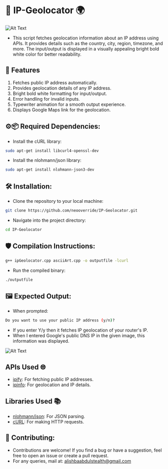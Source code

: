 # 📍 IP-Geolocator 🌍

![Alt Text](https://github.com/NeoOverride/IP-Geolocator/blob/main/image.png)

- This script fetches geolocation information about an IP address using APIs. It provides details such as the country, city, region, timezone, and more. The input/output is displayed in a visually appealing bright bold white color for better readability.

## 🚀 Features 
1. Fetches public IP address automatically.
2. Provides geolocation details of any IP address.
3. Bright bold white formatting for input/output.
4. Error handling for invalid inputs.
5. Typewriter animation for a smooth output experience.
6. Displays Google Maps link for the geolocation.

## ⚙️📦 Required Dependencies:
- Install the cURL library:
```bash
sudo apt-get install libcurl4-openssl-dev
```
- Install the nlohmann/json library:
```bash
sudo apt-get install nlohmann-json3-dev
```
## 🛠️ Installation:
- Clone the repository to your local machine:
```bash
git clone https://github.com/neooverride/IP-Geolocator.git
```
- Navigate into the project directory:
```bash
cd IP-Geolocator
```
## 🛡️ Compilation Instructions:
```bash
g++ ipGeolocator.cpp asciiArt.cpp -o outputfile -lcurl
```
- Run the compiled binary:
```bash
./outputfile
```
## 🖼️ Expected Output:
- When prompted:
```bash
Do you want to use your public IP address (y/n)?
```
- If you enter Y/y then it fetches IP geolocation of your router's IP.
- When I entered Google's public DNS IP in the given image, this information was displayed.

![Alt Text](https://github.com/x4ldr1t89z/IP-Geolocator/blob/main/image_.png)

## APIs Used 🌐

- [ipify](https://www.ipify.org/): For fetching public IP addresses.
- [ipinfo](https://ipinfo.io/): For geolocation and IP details.

## Libraries Used 📚

- [nlohmann/json](https://github.com/nlohmann/json): For JSON parsing.
- [cURL](https://curl.se/): For making HTTP requests.


## 🤝 Contributing:
- Contributions are welcome! If you find a bug or have a suggestion, feel free to open an issue or create a pull request.
- For any queries, mail at: alishbaabdulstealth@gmail.com
 
